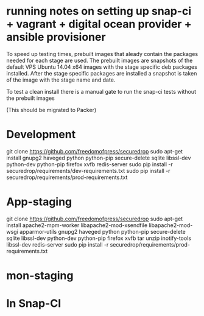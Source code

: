 # running notes on setting up snap-ci + vagrant + digital ocean provider + ansible provisioner

To speed up testing times, prebuilt images that aleady contain the packages needed for each stage are used.
The prebuilt images are snapshots of the default VPS Ubuntu 14.04 x64 images with the stage specific deb packages installed.
After the stage specific packages are installed a snapshot is taken of the image with the stage name and date.

To test a clean install there is a manual gate to run the snap-ci tests without the prebuilt images

(This should be migrated to Packer)

# Development

git clone https://github.com/freedomofpress/securedrop
sudo apt-get install gnupg2 haveged python python-pip secure-delete sqlite libssl-dev python-dev python-pip firefox xvfb redis-server
sudo pip install -r securedrop/requirements/dev-requirements.txt
sudo pip install -r securedrop/requirements/prod-requirements.txt

# App-staging

git clone https://github.com/freedomofpress/securedrop
sudo apt-get install apache2-mpm-worker libapache2-mod-xsendfile libapache2-mod-wsgi apparmor-utils gnupg2 haveged python python-pip secure-delete sqlite libssl-dev python-dev python-pip firefox xvfb tar unzip inotify-tools libssl-dev redis-server
sudo pip install -r securedrop/requirements/prod-requirements.txt

# mon-staging


# In Snap-CI
